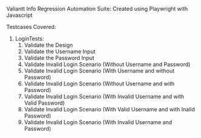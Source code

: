 Valiantt Info Regression Automation Suite:
    Created using Playwright with Javascript

Testcases Covered:

1. LoginTests:
    1. Validate the Design
    2. Validate the Username Input
    3. Validate the Password Input
    4. Validate Invalid Login Scenario (Without Username and Password)
    5. Validate Invalid Login Scenario (With Username and without Password)
    6. Validate Invalid Login Scenario (Without Username and with Password)
    7. Validate Invalid Login Scenario (With Invalid Username and with Valid Password)
    8. Validate Invalid Login Scenario (With Valid Username and with Inalid Password)
    9. Validate Invalid Login Scenario (With Invalid Username and Password)